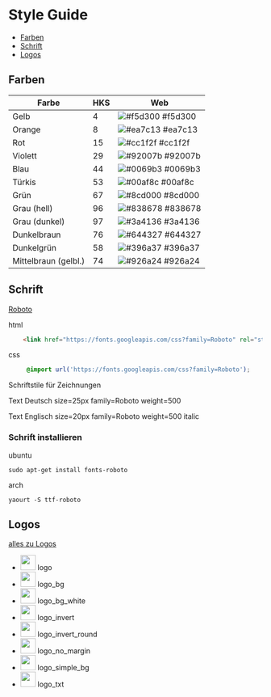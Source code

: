 # Style Guide

- [Farben](#farben)
- [Schrift](#schrift)
- [Logos](#logos)

## Farben

| Farbe | HKS | Web |
| --- | --- | --- |
| Gelb | 4 | ![#f5d300](https://placehold.it/15/f5d300/000000?text=+) #f5d300 | 
| Orange | 8 | ![#ea7c13](https://placehold.it/15/ea7c13/000000?text=+) #ea7c13  |
| Rot | 15 | ![#cc1f2f](https://placehold.it/15/cc1f2f/000000?text=+) #cc1f2f |
| Violett | 29 | ![#92007b](https://placehold.it/15/92007b/000000?text=+) #92007b  |
| Blau | 44 | ![#0069b3](https://placehold.it/15/0069b3/000000?text=+) #0069b3  |
| Türkis | 53 | ![#00af8c](https://placehold.it/15/00af8c/000000?text=+) #00af8c |
| Grün | 67 | ![#8cd000](https://placehold.it/15/8cd000/000000?text=+) #8cd000  |
| Grau (hell) | 96 | ![#838678](https://placehold.it/15/838678/000000?text=+) #838678 |
| Grau (dunkel) | 97 | ![#3a4136](https://placehold.it/15/3a4136/000000?text=+) #3a4136 |
| Dunkelbraun | 76 | ![#644327](https://placehold.it/15/644327/000000?text=+) #644327 |
| Dunkelgrün | 58 | ![#396a37](https://placehold.it/15/396a37/000000?text=+) #396a37 |
| Mittelbraun (gelbl.) | 74 | ![#926a24](https://placehold.it/15/926a24/000000?text=+) #926a24 |

## Schrift

[Roboto](https://fonts.google.com/specimen/Roboto) 

html
```html
    <link href="https://fonts.googleapis.com/css?family=Roboto" rel="stylesheet">
```
css
```css
     @import url('https://fonts.googleapis.com/css?family=Roboto');
```

Schriftstile für Zeichnungen

Text Deutsch size=25px family=Roboto weight=500

Text Englisch size=20px family=Roboto weight=500 italic

### Schrift installieren

ubuntu

    sudo apt-get install fonts-roboto

arch
 
    yaourt -S ttf-roboto
    


## Logos

[alles zu Logos](https://github.com/klimapartner/style-guide/tree/master/Logos)

- <img src="https://klimapartner.de/Bilder/Logo/logo_blau.svg" height="30px"/> logo
- <img src="https://klimapartner.de/Bilder/Logo/logo_bg_blau.svg" height="30px"/> logo_bg
- <img src="https://klimapartner.de/Bilder/Logo/logo_bg_white_blau.svg" height="30px"/> logo_bg_white
- <img src="https://klimapartner.de/Bilder/Logo/logo_invert_blau.svg" height="30px"/> logo_invert
- <img src="https://klimapartner.de/Bilder/Logo/logo_invert_round_blau.svg" height="30px"/> logo_invert_round
- <img src="https://klimapartner.de/Bilder/Logo/logo_no_margin_blau.svg" height="30px"/> logo_no_margin
- <img src="https://klimapartner.de/Bilder/Logo/logo_simple_bg_blau.svg" height="30px"/> logo_simple_bg
- <img src="https://klimapartner.de/Bilder/Logo/logo_txt_blau.svg" height="30px"/> logo_txt


